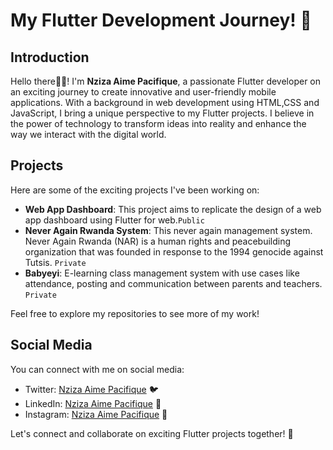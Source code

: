 # My Flutter Development Journey! 🚀

## Introduction
Hello there👋👋! I'm **Nziza Aime Pacifique**, a passionate Flutter developer on an exciting journey to create innovative and user-friendly mobile applications. With a background in web development using HTML,CSS and JavaScript, I bring a unique perspective to my Flutter projects. I believe in the power of technology to transform ideas into reality and enhance the way we interact with the digital world.

## Projects
Here are some of the exciting projects I've been working on:
- **Web App Dashboard**: This project aims to replicate the design of a web app dashboard using Flutter for web.`Public`
- **Never Again Rwanda System**: This never again management system. Never Again Rwanda (NAR) is a human rights and peacebuilding organization that was founded in response to the 1994 genocide against Tutsis. `Private`
- **Babyeyi**: E-learning class management system with use cases like attendance, posting and communication between parents and teachers. `Private`

Feel free to explore my repositories to see more of my work!

## Social Media
You can connect with me on social media:
- Twitter: [Nziza Aime Pacifique](https://twitter.com/aimenziza) 🐦
- LinkedIn: [Nziza Aime Pacifique](https://www.linkedin.com/in/nziza-aime-pacifique/) 🔗
- Instagram: [Nziza Aime Pacifique](https://www.instagram.com/nziza_aime_pacifique/) 📂

Let's connect and collaborate on exciting Flutter projects together! 🤝
